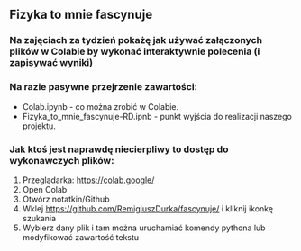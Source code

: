 ## Fizyka to mnie fascynuje

### Na zajęciach za tydzień pokażę jak używać załączonych plików w Colabie by wykonać interaktywnie polecenia (i zapisywać wyniki)

### Na razie pasywne przejrzenie zawartości:

- Colab.ipynb - co można zrobić w Colabie.
- Fizyka_to_mnie_fascynuje-RD.ipnb - punkt wyjścia do realizacji naszego projektu.

### Jak ktoś jest naprawdę niecierpliwy to dostęp do wykonawczych plików:

1) Przeglądarka: https://colab.google/
2) Open Colab
3) Otwórz notatkin/Github
4) Wklej https://github.com/RemigiuszDurka/fascynuje/ i kliknij ikonkę szukania
5) Wybierz dany plik i tam można uruchamiać komendy pythona lub modyfikować zawartość tekstu




  
